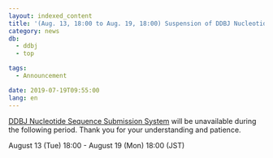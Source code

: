 ```yaml
---
layout: indexed_content
title: '(Aug. 13, 18:00 to Aug. 19, 18:00) Suspension of DDBJ Nucleotide Sequence Submission System'
category: news
db:
  - ddbj
  - top

tags:
  - Announcement

date: 2019-07-19T09:55:00
lang: en
---
```


<p><a href="/ddbj/web-submission-e.html">DDBJ Nucleotide Sequence Submission System</a> will be unavailable during the following period. Thank you for your understanding and patience.</p>

<p>August 13 (Tue) 18:00 - August 19 (Mon) 18:00 (JST)</p>
